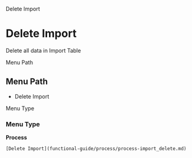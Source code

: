 
Delete Import
# Delete Import


Delete all data in Import Table

Menu Path
## Menu Path



- Delete Import

Menu Type
### Menu Type

**Process**


```
[Delete Import](functional-guide/process/process-import_delete.md)
```